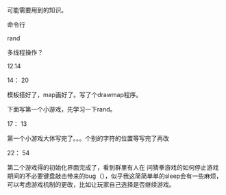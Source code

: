 可能需要用到的知识。

命令行

rand

多线程操作？



12.14

14： 20

模板搭好了，map画好了。写了个drawmap程序。

下面写第一个小游戏，先学习一下rand。



17： 13

第一个小游戏大体写完了。。。个别的字符的位置等写完了再改

22： 54

第二个游戏得的初始化界面完成了，看到群里有人在 问猜拳游戏的如何停止游戏期间的不必要键盘敲击带来的bug（），似乎我这简简单单的sleep会有一些麻烦，可以考虑游戏机制的更改，比如让玩家自己选择是否继续游戏。